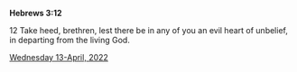 **Hebrews 3:12**

12 Take heed, brethren, lest there be in any of you an evil heart of unbelief, in departing from the living God.

[Wednesday 13-April, 2022](https://t.me/s/daily_scripture)

